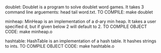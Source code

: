 doublet: 
Doublet is a program to solve doublet word games. It
takes 3 command line arguements: head tail word.txt.
TO COMPILE:
make doublet

minheap:
MinHeap is an implementation of a d-ary min heap.
It takes a user specified d, but if given below
2 will default to 2.
TO COMPILE OBJECT CODE:
make minheap.o

hashtable:
HashTable is an implementation of a hash table.
It hashes strings to ints.
TO COMPILE OBJECT CODE:
make hashtable.o